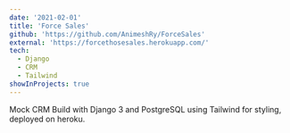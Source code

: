 ```yaml
---
date: '2021-02-01'
title: 'Force Sales'
github: 'https://github.com/AnimeshRy/ForceSales'
external: 'https://forcethosesales.herokuapp.com/'
tech:
  - Django
  - CRM
  - Tailwind
showInProjects: true
---
```


Mock CRM Build with Django 3 and PostgreSQL using Tailwind for styling, deployed on heroku.
